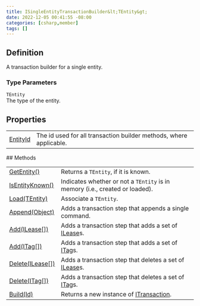 ```yaml
---
title: ISingleEntityTransactionBuilder&lt;TEntity&gt;
date: 2022-12-05 00:41:55 -08:00
categories: [csharp,member]
tags: []
---
```


## Definition

A transaction builder for a single entity.

### Type Parameters
`TEntity`<br />The type of the entity.
## Properties
<table><tr><td><!--/posts/csharp.member.entitydb.abstractions.transactions.builders.isingleentitytransactionbuilder`1.entityid/--><a href='#'>EntityId</a></td><td>
The id used for all transaction builder methods, where applicable.
</td></tr></table>
## Methods
<table><tr><td><!--/posts/csharp.member.entitydb.abstractions.transactions.builders.isingleentitytransactionbuilder`1.getentity/--><a href='#'>GetEntity()</a></td><td>
Returns a <code class='language-plaintext highlighter-rouge'>TEntity</code>, if it is known.
</td></tr><tr><td><!--/posts/csharp.member.entitydb.abstractions.transactions.builders.isingleentitytransactionbuilder`1.isentityknown/--><a href='#'>IsEntityKnown()</a></td><td>
Indicates whether or not a <code class='language-plaintext highlighter-rouge'>TEntity</code> is in memory (i.e., created or loaded).
</td></tr><tr><td><!--/posts/csharp.member.entitydb.abstractions.transactions.builders.isingleentitytransactionbuilder`1.load/--><a href='#'>Load(TEntity)</a></td><td>
Associate a <code class='language-plaintext highlighter-rouge'>TEntity</code>.
</td></tr><tr><td><!--/posts/csharp.member.entitydb.abstractions.transactions.builders.isingleentitytransactionbuilder`1.append/--><a href='#'>Append(Object)</a></td><td>
Adds a transaction step that appends a single command.
</td></tr><tr><td><!--/posts/csharp.member.entitydb.abstractions.transactions.builders.isingleentitytransactionbuilder`1.add/--><a href='#'>Add(ILease[])</a></td><td>
Adds a transaction step that adds a set of <a href='/posts/csharp.member.entitydb.abstractions.leases.ilease/'>ILease</a>s.
</td></tr><tr><td><!--/posts/csharp.member.entitydb.abstractions.transactions.builders.isingleentitytransactionbuilder`1.add/--><a href='#'>Add(ITag[])</a></td><td>
Adds a transaction step that adds a set of <a href='/posts/csharp.member.entitydb.abstractions.tags.itag/'>ITag</a>s.
</td></tr><tr><td><!--/posts/csharp.member.entitydb.abstractions.transactions.builders.isingleentitytransactionbuilder`1.delete/--><a href='#'>Delete(ILease[])</a></td><td>
Adds a transaction step that deletes a set of <a href='/posts/csharp.member.entitydb.abstractions.leases.ilease/'>ILease</a>s.
</td></tr><tr><td><!--/posts/csharp.member.entitydb.abstractions.transactions.builders.isingleentitytransactionbuilder`1.delete/--><a href='#'>Delete(ITag[])</a></td><td>
Adds a transaction step that deletes a set of <a href='/posts/csharp.member.entitydb.abstractions.tags.itag/'>ITag</a>s.
</td></tr><tr><td><!--/posts/csharp.member.entitydb.abstractions.transactions.builders.isingleentitytransactionbuilder`1.build/--><a href='#'>Build(Id)</a></td><td>
Returns a new instance of <a href='/posts/csharp.member.entitydb.abstractions.transactions.itransaction/'>ITransaction</a>.
</td></tr></table>
